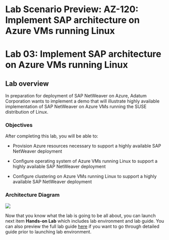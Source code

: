 # Lab Scenario Preview: AZ-120: Implement SAP architecture on Azure VMs running Linux

# Lab 03: Implement SAP architecture on Azure VMs running Linux

## Lab overview
  
In preparation for deployment of SAP NetWeaver on Azure, Adatum Corporation wants to implement a demo that will illustrate highly available implementation of SAP NetWeaver on Azure VMs running the SUSE distribution of Linux.

### Objectives
  
After completing this lab, you will be able to:

-   Provision Azure resources necessary to support a highly available SAP NetWeaver deployment

-   Configure operating system of Azure VMs running Linux to support a highly available SAP NetWeaver deployment

-   Configure clustering on Azure VMs running Linux to support a highly available SAP NetWeaver deployment

### Architecture Diagram

 ![](https://github.com/CloudLabs-MOC/AZ-120-Planning-and-Administering-Microsoft-Azure-for-SAP-Workloads/blob/prod/images/3.md/m3.png?raw=true)

Now that you know what the lab is going to be all about, you can launch next item **Hands-on Lab** which includes lab environment and lab guide. You can also preview the full lab guide [here](https://experience.cloudlabs.ai/#/labguidepreview/d8408806-a59c-43f4-9181-3bf2218b879f) if you want to go through detailed guide prior to launching lab environment.